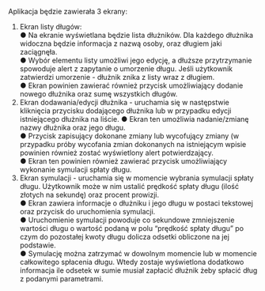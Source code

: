 Aplikacja będzie zawierała 3 ekrany:
1. Ekran listy długów:<br/>
● Na ekranie wyświetlana będzie lista dłużników. Dla każdego dłużnika widoczna
będzie informacja z nazwą osoby, oraz długiem jaki zaciągnęła. <br/>
● Wybór elementu listy umożliwi jego edycję, a dłuższe przytrzymanie spowoduje
alert z zapytanie o umorzenie długu. Jeśli użytkownik zatwierdzi umorzenie -
dłużnik znika z listy wraz z długiem. <br/>
● Ekran powinien zawierać również przycisk umożliwiający dodanie nowego
dłużnika oraz sumę wszystkich długów.<br/>
2. Ekran dodawania/edycji dłużnika - uruchamia się w następstwie kliknięcia przycisku
dodającego dłużnika lub w przypadku edycji istniejącego dłużnika na liście.
● Ekran ten umożliwia nadanie/zmianę nazwy dłużnika oraz jego długu.<br/>
● Przycisk zapisujący dokonane zmiany lub wycofujący zmiany (w przypadku
próby wycofania zmian dokonanych na istniejącym wpisie powinien również
zostać wyświetlony alert potwierdzający.<br/>
● Ekran ten powinien również zawierać przycisk umożliwiający wykonanie
symulacji spłaty długu.<br/>
3. Ekran symulacji - uruchamia się w momencie wybrania symulacji spłaty długu.
Użytkownik może w nim ustalić prędkość spłaty długu (ilość złotych na sekundę) oraz
procent prowizji.<br/>
● Ekran zawiera informacje o dłużniku i jego długu w postaci tekstowej oraz
przycisk do uruchomienia symulacji.<br/>
● Uruchomienie symulacji powoduje co sekundowe zmniejszenie wartości długu o
wartość podaną w polu “prędkość spłaty długu” po czym do pozostałej kwoty
długu dolicza odsetki obliczone na jej podstawie.<br/>
● Symulację można zatrzymać w dowolnym momencie lub w momencie
całkowitego spłacenia długu. Wtedy zostaje wyświetlona dodatkowo informacja
ile odsetek w sumie musiał zapłacić dłużnik żeby spłacić dług z podanymi
parametrami. <br/>


